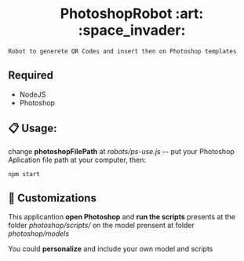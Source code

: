 <h1 align="center">PhotoshopRobot :art: :space_invader: </h1>

```
Robot to generete QR Codes and insert then on Photoshop templates
```

## Required
  - NodeJS
  - Photoshop
  
## :clipboard: Usage:

change **photoshopFilePath** at _robots/ps-use.js_ -- put your Photoshop Aplication file path at your computer, then: 

```
npm start
```


## :wrench: Customizations

This applicantion **open Photoshop** and **run the scripts** presents at the folder _photoshop/scripts/_ on the model prensent at folder _photoshop/models_

You could **personalize** and include your own model and scripts
